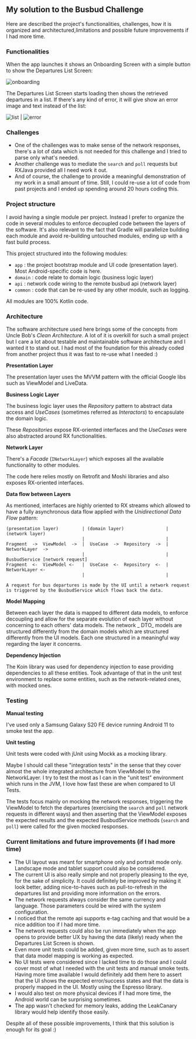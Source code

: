 ## My solution to the Busbud Challenge

Here are described the project's functionalities, challenges, how it is organized and architectured,limitations and possible future improvements if I had more time.

### Functionalities

When the app launches it shows an Onboarding Screen with a simple button to show the Departures List Screen:

![onboarding](screenshots/1.jpg)

The Departures List Screen starts loading then shows the retrieved departures in a list. If there's any kind of error, it will give show an error image and text instead of the list:

![list](screenshots/2.jpg) | ![error](screenshots/3.jpg)

### Challenges

- One of the challenges was to make sense of the network responses, there's a lot of data which is not needed for this challenge and I tried to parse only what's needed.
- Another challenge was to mediate the `search` and `poll` requests but RXJava provided all I need work it out.
- And of course, the challenge to provide a meaningful demonstration of my work in a small amount of time. Still, I could re-use a lot of code from past projects and I ended up spending around 20
  hours coding this.

### Project structure

I avoid having a single module per project. Instead I prefer to organize the code in several modules to enforce decoupled code between the layers of the software. It's also relevant to the fact that
Gradle will parallelize building each module and avoid re-building untouched modules, ending up with a fast build process.

This project structured into the following modules:

- `app` : the project bootstrap module and UI code (presentation layer). Most Android-specific code is here.
- `domain` : code relate to domain logic (business logic layer)
- `api` : network code wiring to the remote busbud api (network layer)
- `common` : code that can be re-used by any other module, such as logging.

All modules are 100% Kotlin code.

### Architecture

The software architecture used here brings some of the concepts from Uncle Bob's _Clean Architecture_. A lot of it is overkill for such a small project but I care a lot about testable and maintainable
software architecture and I wanted it to stand out. I had most of the foundation for this already coded from another project thus it was fast to re-use what I needed :)

**Presentation Layer**

The presentation layer uses the MVVM pattern with the official Google libs such as ViewModel and LiveData.

**Business Logic Layer**

The business logic layer uses the _Repository_ pattern to abstract data access and _UseCases_ (sometimes referred as _Interactors_) to encapsulate the domain logic.

These _Repositories_ expose RX-oriented interfaces and the _UseCases_ were also abstracted around RX functionalities.

**Network Layer**

There's a _Facade_ (`INetworkLayer`) which exposes all the available functionality to other modules.

The code here relies mostly on Retrofit and Moshi libraries and also exposes RX-oriented interfaces.

**Data flow between Layers**

As mentioned, interfaces are highly oriented to RX streams which allowed to have a fully asynchronous data flow applied with the _Unidirectional Data Flow_ pattern:

```
(presentation layer)         | (domain layer)                | (network layer)
                             |                               |
Fragment  ->  ViewModel  ->  |  UseCase  ->  Repository  ->  |  NetworkLayer  -> 
                             |                               |                   BusbudService [network request]
Fragment  <-  ViewModel <-   |  UseCase  <-  Repository  <-  |  NetworkLayer <-
                             |                               |

A request for bus departures is made by the UI until a network request is triggered by the BusbudService which flows back the data. 

```

**Model Mapping**

Between each layer the data is mapped to different data models, to enforce decoupling and allow for the separate evolution of each layer without concerning to each others' data models. The network _
DTO_ models are structured differently from the domain models which are structured differently from the UI models. Each one structured in a meaningful way regarding the layer it concerns.

**Dependency Injection**

The Koin library was used for dependency injection to ease providing dependencies to all these entities. Took advantage of that in the unit test environment to replace some entities, such as the
network-related ones, with mocked ones.

### Testing

**Manual testing**

I've used only a Samsung Galaxy S20 FE device running Android 11 to smoke test the app.

**Unit testing**

Unit tests were coded with jUnit using Mockk as a mocking library.

Maybe I should call these "integration tests" in the sense that they cover almost the whole integrated architecture from ViewModel to the NetworkLayer. I try to test the most as I can in the "unit
test" environment which runs in the JVM, I love how fast these are when compared to UI Tests.

The tests focus mainly on mocking the network responses, triggering the ViewModel to fetch the departures (exercising the `search` and `poll` network requests in different ways) and then asserting
that the ViewModel exposes the expected results and the expected BusbudService methods (`search` and `poll`) were called for the given mocked responses.

### Current limitations and future improvements (if I had more time)

- The UI layout was meant for smartphone only and portrait mode only. Landscape mode and tablet support could also be considered.
- The current UI is also really simple and not properly pleasing to the eye, for the sake of simplicity. It could definitely be improved by making it look better, adding nice-to-haves such as
  pull-to-refresh in the departures list and providing more information on the errors.
- The network requests always consider the same currency and language. Those parameters could be wired with the system configuration.
- I noticed that the remote api supports e-tag caching and that would be a nice addition too if I had more time.
- The network requests could also be run immediately when the app opens to provide better UX by having the data (likely) ready when the Departures List Screen is shown.
- Even more unit tests could be added, given more time, such as to assert that data model mapping is working as expected.
- No UI tests were considered since I lacked time to do those and I could cover most of what I needed with the unit tests and manual smoke tests. Having more time available I would definitely add them
  here to assert that the UI shows the expected error/success states and that the data is properly mapped in the UI. Mostly using the Espresso library.
- I would also test on more physical devices if I had more time, the Android world can be surprising sometimes.
- The app wasn't checked for memory leaks, adding the LeakCanary library would help identify those easily.

Despite all of these possible improvements, I think that this solution is enough for its goal :)
